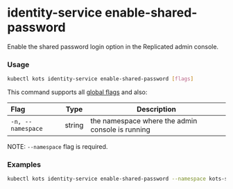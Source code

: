 # identity-service enable-shared-password

Enable the shared password login option in the Replicated admin console.

### Usage

```bash
kubectl kots identity-service enable-shared-password [flags]
```

This command supports all [global flags](/kots-cli/global-flags/) and also:

| Flag              | Type   | Description                                      |
| :---------------- | ------ | ------------------------------------------------ |
| `-n, --namespace` | string | the namespace where the admin console is running |

NOTE: `--namespace` flag is required.

### Examples

```bash
kubectl kots identity-service enable-shared-password --namespace kots-sentry
```
